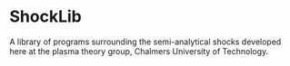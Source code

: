 # ShockLib
A library of programs surrounding the semi-analytical shocks developed here at the plasma theory group, Chalmers University of Technology.



